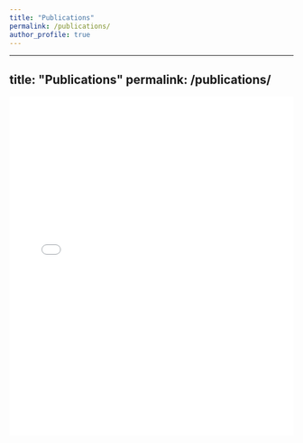 ```yaml
---
title: "Publications"
permalink: /publications/
author_profile: true
---
```

---
title: "Publications"
permalink: /publications/
---

<iframe src="/pages_/publications.html" width="100%" height="600" frameborder="0"></iframe>
